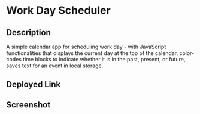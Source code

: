 # Work Day Scheduler

Description
-
A simple calendar app for scheduling work day - with JavaScript functionalities that displays the current day at the top of the calendar, color-codes time blocks to indicate whether it is in the past, present, or future, saves text for an event in local storage.

Deployed Link
-

Screenshot
-

